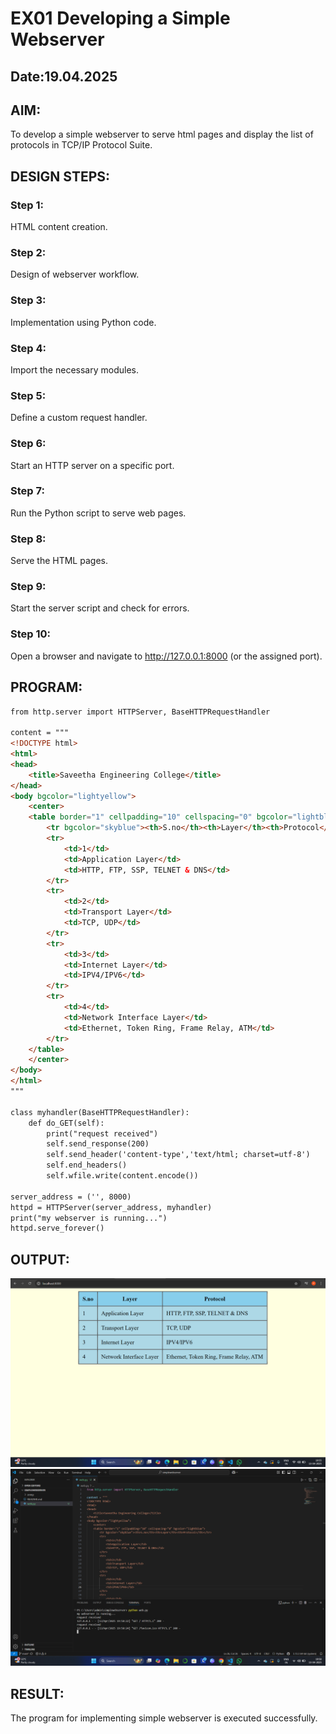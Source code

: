 # EX01 Developing a Simple Webserver
## Date:19.04.2025

## AIM:
To develop a simple webserver to serve html pages and display the list of protocols in TCP/IP Protocol Suite.

## DESIGN STEPS:
### Step 1: 
HTML content creation.

### Step 2:
Design of webserver workflow.

### Step 3:
Implementation using Python code.

### Step 4:
Import the necessary modules.

### Step 5:
Define a custom request handler.

### Step 6:
Start an HTTP server on a specific port.

### Step 7:
Run the Python script to serve web pages.

### Step 8:
Serve the HTML pages.

### Step 9:
Start the server script and check for errors.

### Step 10:
Open a browser and navigate to http://127.0.0.1:8000 (or the assigned port).

## PROGRAM:
```html
from http.server import HTTPServer, BaseHTTPRequestHandler

content = """ 
<!DOCTYPE html>
<html>
<head>
    <title>Saveetha Engineering College</title>
</head>
<body bgcolor="lightyellow">
    <center>
    <table border="1" cellpadding="10" cellspacing="0" bgcolor="lightblue">
        <tr bgcolor="skyblue"><th>S.no</th><th>Layer</th><th>Protocol</th></tr>
        <tr>
            <td>1</td>
            <td>Application Layer</td>
            <td>HTTP, FTP, SSP, TELNET & DNS</td>
        </tr>
        <tr>
            <td>2</td>
            <td>Transport Layer</td>
            <td>TCP, UDP</td>
        </tr>
        <tr>
            <td>3</td>
            <td>Internet Layer</td>
            <td>IPV4/IPV6</td>
        </tr>
        <tr>
            <td>4</td>
            <td>Network Interface Layer</td>
            <td>Ethernet, Token Ring, Frame Relay, ATM</td>
        </tr>
    </table>
    </center>
</body>
</html>
"""

class myhandler(BaseHTTPRequestHandler):
    def do_GET(self):
        print("request received")
        self.send_response(200)
        self.send_header('content-type','text/html; charset=utf-8')
        self.end_headers()
        self.wfile.write(content.encode())

server_address = ('', 8000)
httpd = HTTPServer(server_address, myhandler)
print("my webserver is running...")
httpd.serve_forever()
```


## OUTPUT:

![alt text](image.png)
![alt text](<Screenshot 2025-04-13 195857.png>)

## RESULT:
The program for implementing simple webserver is executed successfully.
